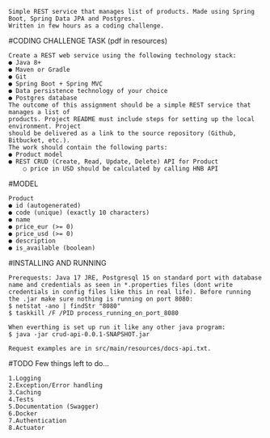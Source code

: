 	Simple REST service that manages list of products. Made using Spring Boot, Spring Data JPA and Postgres.	
	Written in few hours as a coding challenge. 



#CODING CHALLENGE TASK (pdf in resources)

	Create a REST web service using the following technology stack:
	● Java 8+
	● Maven or Gradle
	● Git
	● Spring Boot + Spring MVC
	● Data persistence technology of your choice
	● Postgres database
	The outcome of this assignment should be a simple REST service that manages a list of
	products. Project README must include steps for setting up the local environment. Project
	should be delivered as a link to the source repository (Github, Bitbucket, etc.).
	The work should contain the following parts:
	● Product model
	● REST CRUD (Create, Read, Update, Delete) API for Product
		○ price in USD should be calculated by calling HNB API

#MODEL

	Product
	● id (autogenerated)
	● code (unique) (exactly 10 characters)
	● name
	● price_eur (>= 0)
	● price_usd (>= 0)
	● description
	● is_available (boolean)


#INSTALLING AND RUNNING

	Prerequests: Java 17 JRE, Postgresql 15 on standard port with database name and credentials as seen in *.properties files (dont write credentials in config files like this in real life). Before running the .jar make sure nothing is running on port 8080:
	$ netstat -ano | findStr "8080"
	$ taskkill /F /PID process_running_on_port_8080
	
	When everthing is set up run it like any other java program:
	$ java -jar crud-api-0.0.1-SNAPSHOT.jar

	Request examples are in src/main/resources/docs-api.txt.

#TODO
	Few things left to do...

	1.Logging
	2.Exception/Error handling
	3.Caching
	4.Tests
	5.Documentation (Swagger)
	6.Docker
	7.Authentication
	8.Actuator